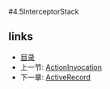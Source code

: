 #4.5InterceptorStack

## links
   * [目录](<preface.md>)
   * 上一节: [ActionInvocation](<4.4.md>)
   * 下一章: [ActiveRecord](<5.md>)

